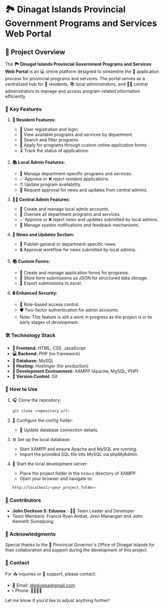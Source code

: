 
# 🏞️ Dinagat Islands Provincial Government Programs and Services Web Portal

## 📖 Project Overview
The **🏞️ Dinagat Islands Provincial Government Programs and Services Web Portal** is an 💻 online platform designed to streamline the 🔄 application process for provincial programs and services. The portal serves as a centralized hub for 👥 residents, 📚 local administrators, and 👮‍♂️ central administrators to manage and access program-related information efficiently.

### 🔹 Key Features
1. **👥 Resident Features:**
   - 🔐 User registration and login.
   - 🔎 View available programs and services by department.
   - 🌿 Search and filter programs.
   - 📝 Apply for programs through custom online application forms.
   - ⏳ Track the status of applications.

2. **📚 Local Admin Features:**
   - 🔧 Manage department-specific programs and services.
   - ✅ Approve or ❌ reject resident applications.
   - ⏰ Update program availability.
   - 💬 Request approval for news and updates from central admins.

3. **👮‍♂️ Central Admin Features:**
   - 🔐 Create and manage local admin accounts.
   - 👬 Oversee all department programs and services.
   - ✅ Approve or ❌ reject news and updates submitted by local admins.
   - 📢 Manage system notifications and feedback mechanisms.

4. **📢 News and Updates Section:**
   - 📰 Publish general or department-specific news.
   - 🔒 Approval workflow for news submitted by local admins.

5. **📚 Custom Forms:**
   - 🔧 Create and manage application forms for programs.
   - 📂 Store form submissions as JSON for structured data storage.
   - 💾 Export submissions to excel.

6. **🔒 Enhanced Security:**
   - 🔐 Role-based access control.
   - 🛡️ Two-factor authentication for admin accounts.
   - Note: This feature is still a work in progress as the project is in its early stages of development.

### 🛠️ Technology Stack
- **📝 Frontend:** HTML, CSS, JavaScript
- **💻 Backend:** PHP (no framework)
- **🔄 Database:** MySQL
- **🏡 Hosting:** Hostinger (for production)
- **🔧 Development Environment:** XAMPP (Apache, MySQL, PHP)
- **🔧 Version Control:** Git

### 🔧 How to Use
1. 🎧 Clone the repository:
   ```bash
   git clone <repository_url>
   ```
2. 📝 Configure the config folder:
   - 🔐 Update database connection details.
     
3. ⚙️ Set up the local database:
   - Start XAMPP and ensure Apache and MySQL are running.
   - Import the provided SQL file into MySQL via phpMyAdmin.

4. 🔄 Start the local development server:
   - Place the project folder in the `htdocs` directory of XAMPP.
   - Open your browser and navigate to:
   ```bash
   http://localhost/<your_project_folder>
   ```

### 👥 Contributors
- **John Deckson S. Edusma** - 👷‍♂️ Team Leader and Developer
- Team Members: Francis Ryan Ambat, Jiren Manangan and John Kenneth Sumalpong

### 👏 Acknowledgments
Special thanks to the 🏢 Provincial Governor's Office of Dinagat Islands for their collaboration and support during the development of this project. 

### 📢 Contact
For 📥 inquiries or 📢 support, please contact:
- 📧 Email: jdedusma@gmail.com
- 📞 Phone: 🤫🤫🤫🤫

Let me know if you'd like to adjust anything further!

